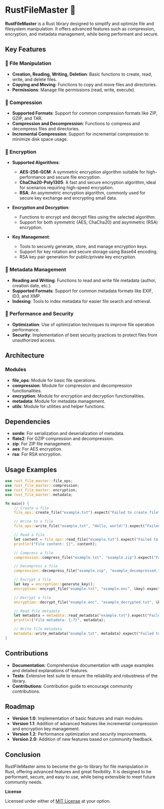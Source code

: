 
# RustFileMaster 📄

**RustFileMaster** is a Rust library designed to simplify and optimize file and filesystem manipulation. It offers advanced features such as compression, encryption, and metadata management, while being performant and secure.

## Key Features

### 📄 File Manipulation

- **Creation, Reading, Writing, Deletion**: Basic functions to create, read, write, and delete files.
- **Copying and Moving**: Functions to copy and move files and directories.
- **Permissions**: Manage file permissions (read, write, execute).

### 📄 Compression

- **Supported Formats**: Support for common compression formats like ZIP, GZIP, and TAR.
- **Compression and Decompression**: Functions to compress and decompress files and directories.
- **Incremental Compression**: Support for incremental compression to minimize disk space usage.

### 📄 Encryption

- **Supported Algorithms**:
  - **AES-256-GCM**: A symmetric encryption algorithm suitable for high-performance and secure file encryption.
  - **ChaCha20-Poly1305**: A fast and secure encryption algorithm, ideal for scenarios requiring high-speed encryption.
  - **RSA**: An asymmetric encryption algorithm, commonly used for secure key exchange and encrypting small data.

- **Encryption and Decryption**:
  - Functions to encrypt and decrypt files using the selected algorithm.
  - Support for both symmetric (AES, ChaCha20) and asymmetric (RSA) encryption.

- **Key Management**:
  - Tools to securely generate, store, and manage encryption keys.
  - Support for key rotation and secure storage using Base64 encoding.
  - RSA key pair generation for public/private key encryption.

### 📄 Metadata Management

- **Reading and Writing**: Functions to read and write file metadata (author, creation date, etc.).
- **Supported Formats**: Support for common metadata formats like EXIF, ID3, and XMP.
- **Indexing**: Tools to index metadata for easier file search and retrieval.

### 📄 Performance and Security

- **Optimization**: Use of optimization techniques to improve file operation performance.
- **Security**: Implementation of best security practices to protect files from unauthorized access.

## Architecture

### Modules

- **file_ops**: Module for basic file operations.
- **compression**: Module for compression and decompression functionalities.
- **encryption**: Module for encryption and decryption functionalities.
- **metadata**: Module for metadata management.
- **utils**: Module for utilities and helper functions.

## Dependencies

- **serde**: For serialization and deserialization of metadata.
- **flate2**: For GZIP compression and decompression.
- **zip**: For ZIP file management.
- **aes**: For AES encryption.
- **rsa**: For RSA encryption.

## Usage Examples

```rust
use rust_file_master::file_ops;
use rust_file_master::compression;
use rust_file_master::encryption;
use rust_file_master::metadata;

fn main() {
    // Create a file
    file_ops::create_file("example.txt").expect("Failed to create file");

    // Write to a file
    file_ops::write_file("example.txt", "Hello, world!").expect("Failed to write to file");

    // Read a file
    let content = file_ops::read_file("example.txt").expect("Failed to read file");
    println!("File content: {}", content);

    // Compress a file
    compression::compress_file("example.txt", "example.zip").expect("Failed to compress file");

    // Decompress a file
    compression::decompress_file("example.zip", "example_decompressed.txt").expect("Failed to decompress file");

    // Encrypt a file
    let key = encryption::generate_key();
    encryption::encrypt_file("example.txt", "example.enc", &key).expect("Failed to encrypt file");

    // Decrypt a file
    encryption::decrypt_file("example.enc", "example_decrypted.txt", &key).expect("Failed to decrypt file");

    // Read file metadata
    let metadata = metadata::read_metadata("example.txt").expect("Failed to read metadata");
    println!("File metadata: {:?}", metadata);

    // Write file metadata
    metadata::write_metadata("example.txt", metadata).expect("Failed to write metadata");
}
```

## Contributions

- **Documentation**: Comprehensive documentation with usage examples and detailed explanations of features.
- **Tests**: Extensive test suite to ensure the reliability and robustness of the library.
- **Contributions**: Contribution guide to encourage community contributions.

## Roadmap

- **Version 1.0**: Implementation of basic features and main modules.
- **Version 1.1**: Addition of advanced features like incremental compression and encryption key management.
- **Version 1.2**: Performance optimization and security improvements.
- **Version 2.0**: Addition of new features based on community feedback.

## Conclusion

RustFileMaster aims to become the go-to library for file manipulation in Rust, offering advanced features and great flexibility. It is designed to be performant, secure, and easy to use, while being extensible to meet future community needs.

**License**

Licensed under either of [MIT License](LICENSE) at your option.

